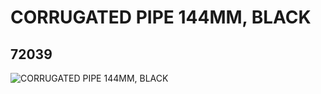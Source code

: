 # CORRUGATED PIPE 144MM, BLACK
## 72039
![CORRUGATED PIPE 144MM, BLACK](https://lc-www-live-s.legocdn.com/media/bricks/5/2/4113010.jpg)